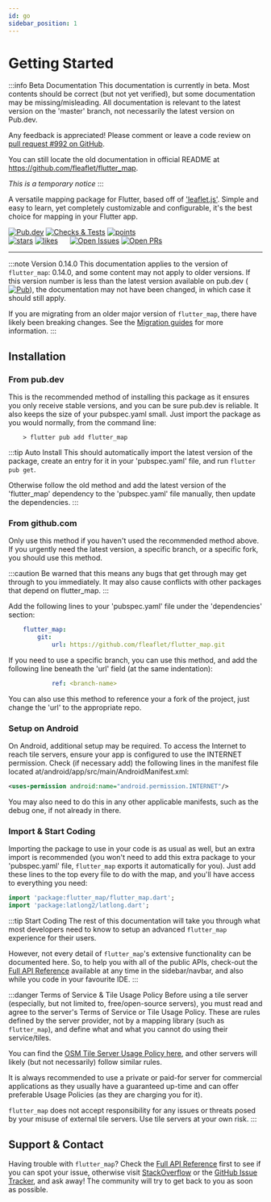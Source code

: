 ```yaml
---
id: go
sidebar_position: 1
---
```


# Getting Started

:::info Beta Documentation
This documentation is currently in beta. Most contents should be correct (but not yet verified), but some documentation may be missing/misleading. All documentation is relevant to the latest version on the 'master' branch, not necessarily the latest version on Pub.dev.

Any feedback is appreciated! Please comment or leave a code review on [pull request #992 on GitHub](https://github.com/fleaflet/flutter_map/pull/992).

You can still locate the old documentation in official README at <https://github.com/fleaflet/flutter_map>.

_This is a temporary notice_
:::

A versatile mapping package for Flutter, based off of ['leaflet.js'](https://leafletjs.com/). Simple and easy to learn, yet completely customizable and configurable, it's the best choice for mapping in your Flutter app.

[![Pub.dev](https://img.shields.io/pub/v/flutter_map.svg?label=Latest+Version)](https://pub.dev/packages/flutter_map) [![Checks & Tests](https://badgen.net/github/checks/fleaflet/flutter_map?label=Checks+%26+Tests&color=orange)](https://github.com/fleaflet/flutter_map/actions?query=branch%3Amaster) [![points](https://badges.bar/flutter_map/pub%20points)](https://pub.dev/packages/flutter_map/score)  
[![stars](https://badgen.net/github/stars/fleaflet/flutter_map?label=stars&color=green&icon=github)](https://github.com/fleaflet/flutter_map/stargazers) [![likes](https://badges.bar/flutter_map/likes)](https://pub.dev/packages/flutter_map/score)&nbsp;&nbsp;&nbsp;&nbsp;&nbsp;&nbsp;[![Open Issues](https://badgen.net/github/open-issues/fleaflet/flutter_map?label=Open+Issues&color=green)](https://GitHub.com/fleaflet/flutter_map/issues) [![Open PRs](https://badgen.net/github/open-prs/fleaflet/flutter_map?label=Open+PRs&color=green)](https://GitHub.com/fleaflet/flutter_map/pulls)

<hr></hr>

:::note Version 0.14.0
This documentation applies to the version of `flutter_map`: 0.14.0, and some content may not apply to older versions. If this version number is less than the latest version available on pub.dev ([![Pub](https://img.shields.io/pub/v/flutter_map.svg)](https://pub.dev/packages/flutter_map)), the documentation may not have been changed, in which case it should still apply.

If you are migrating from an older major version of `flutter_map`, there have likely been breaking changes. See the [Migration guides](/miscellaneous/migration/to-v0.14.0) for more information.
:::

## Installation

### From pub.dev

This is the recommended method of installing this package as it ensures you only receive stable versions, and you can be sure pub.dev is reliable. It also keeps the size of your pubspec.yaml small.
Just import the package as you would normally, from the command line:

``` shell
    > flutter pub add flutter_map
```

:::tip Auto Install
This should automatically import the latest version of the package, create an entry for it in your 'pubspec.yaml' file, and run `flutter pub get`.

Otherwise follow the old method and add the latest version of the 'flutter_map' dependency to the 'pubspec.yaml' file manually, then update the dependencies.
:::

### From github.com

Only use this method if you haven't used the recommended method above. If you urgently need the latest version, a specific branch, or a specific fork, you should use this method.

:::caution
Be warned that this means any bugs that get through may get through to you immediately. It may also cause conflicts with other packages that depend on flutter_map.
:::

Add the following lines to your 'pubspec.yaml' file under the 'dependencies' section:

``` yaml
    flutter_map:
        git:
            url: https://github.com/fleaflet/flutter_map.git
```

If you need to use a specific branch, you can use this method, and add the following line beneath the 'url' field (at the same indentation):

``` yaml
            ref: <branch-name>
```

You can also use this method to reference your a fork of the project, just change the 'url' to the appropriate repo.

### Setup on Android

On Android, additional setup may be required.
To access the Internet to reach tile servers, ensure your app is configured to use the INTERNET permission. Check (if necessary add) the following lines in the manifest file located at/android/app/src/main/AndroidManifest.xml:

``` xml
<uses-permission android:name="android.permission.INTERNET"/>
```

You may also need to do this in any other applicable manifests, such as the debug one, if not already in there.

### Import & Start Coding

Importing the package to use in your code is as usual as well, but an extra import is recommended (you won't need to add this extra package to your 'pubspec.yaml' file, `flutter_map` exports it automatically for you). Just add these lines to the top every file to do with the map, and you'll have access to everything you need:

``` dart
import 'package:flutter_map/flutter_map.dart';
import 'package:latlong2/latlong.dart';
```

:::tip Start Coding
The rest of this documentation will take you through what most developers need to know to setup an advanced `flutter_map` experience for their users.

However, not every detail of `flutter_map`'s extensive functionality can be documented here. So, to help you with all of the public APIs, check-out the [Full API Reference](https://pub.dev/documentation/flutter_map/latest/flutter_map/flutter_map-library.html) available at any time in the sidebar/navbar, and also while you code in your favourite IDE.
:::

:::danger Terms of Service & Tile Usage Policy
Before using a tile server (especially, but not limited to, free/open-source servers), you must read and agree to the server's Terms of Service or Tile Usage Policy. These are rules defined by the server provider, not by a mapping library (such as `flutter_map`), and define what and what you cannot do using their service/tiles.

You can find the [OSM Tile Server Usage Policy here](https://operations.osmfoundation.org/policies/tiles/), and other servers will likely (but not necessarily) follow similar rules.

It is always recommended to use a private or paid-for server for commercial applications as they usually have a guaranteed up-time and can offer preferable Usage Policies (as they are charging you for it).

`flutter_map` does not accept responsibility for any issues or threats posed by your misuse of external tile servers. Use tile servers at your own risk.
:::

## Support & Contact

Having trouble with `flutter_map`? Check the [Full API Reference](https://pub.dev/documentation/flutter_map/latest/flutter_map/flutter_map-library.html) first to see if you can spot your issue, otherwise visit [StackOverflow](https://stackoverflow.com/search?q=flutter_map) or the [GitHub Issue Tracker](https://github.com/fleaflet/flutter_map/issues), and ask away! The community will try to get back to you as soon as possible.
